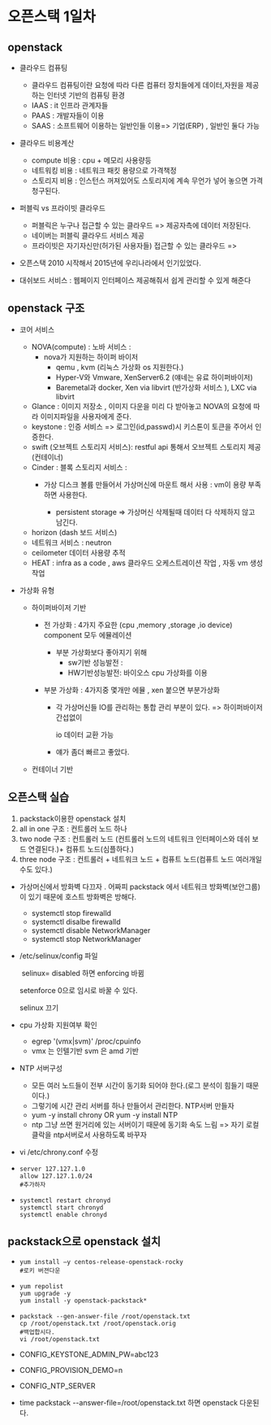 # 오픈스택 1일차

## openstack 

- 클라우드 컴퓨팅
  - 클라우드 컴퓨팅이란 요청에 따라 다른 컴퓨터 장치들에게 데이터,자원을 제공하는 인터넷 기반의 컴퓨팅 환경
  - IAAS : it 인프라 관계자들
  - PAAS : 개발자들이 이용
  - SAAS : 소프트웨어 이용하는 일반인들 이용=> 기업(ERP) ,  일반인 둘다 가능

- 클라우드 비용계산 
  - compute 비용 : cpu + 메모리 사용량등
  - 네트워킹 비용 : 네트워크 패킷 용량으로 가격책정
  - 스토리지 비용 : 인스턴스 꺼져있어도 스토리지에 계속 무언가 넣어 놓으면 가격 청구된다.
- 퍼블릭 vs 프라이빗 클라우드
  - 퍼블릭은 누구나 접근할 수 있는 클라우드 => 제공자측에 데이터 저장된다.
  - 네이버는 퍼블릭 클라우드 서비스 제공
  - 프라이빗은 자기자신만(허가된 사용자들) 접근할 수 있는 클라우드 => 

- 오픈스택 2010 시작해서 2015년에 우리나라에서 인기있었다.
- 대쉬보드 서비스 : 웹페이지 인터페이스 제공해줘서 쉽게 관리할 수 있게 해준다

## openstack 구조

- 코어 서비스
  - NOVA(compute) : 노바 서비스 : 
    - nova가 지원하는 하이퍼 바이저
      - qemu , kvm (리눅스 가상화 os 지원한다.)
      - Hyper-V와 Vmware, XenServer6.2  (얘네는 유료 하이퍼바이저) 
      - Baremetal과 docker, Xen via libvirt (반가상화 서비스 ), LXC via libvirt
  - Glance : 이미지 저장소 , 이미지 다운을 미리 다 받아놓고 NOVA의 요청에 따라 이미지파일을 사용자에게 준다.
  - keystone : 인증 서비스 => 로그인(id,passwd)시 키스톤이 토큰을 주어서 인증한다.
  - swift (오브젝트 스토리지 서비스): restful api 통해서 오브젝트 스토리지 제공(컨테이너)
  - Cinder : 블록 스토리지 서비스 :
    - 가상 디스크 볼륨 만들어서 가상머신에 마운트 해서 사용 : vm이 용량 부족하면 사용한다. 

      - persistent storage => 가상머신 삭제될때 데이터 다 삭제하지 않고 남긴다.
  - horizon (dash 보드 서비스)
  - 네트워크 서비스 : neutron
  - ceilometer 데이터 사용량 추적
  - HEAT : infra as a code , aws 클라우드 오케스트레이션 작업  , 자동 vm 생성 작업



- 가상화 유형

  - 하이퍼바이저 기반

    - 전 가상화 : 4가지 주요한 (cpu ,memory ,storage ,io device)  component 모두 에뮬레이션

      - 부분 가상화보다 좋아지기 위해 
        - sw기반 성능발전 : 
        - HW기반성능발전: 바이오스 cpu 가상화를 이용

    - 부분 가상화 : 4가지중 몇개만 에뮬 , xen 붙으면 부분가상화

      - 각 가상머신들 IO를 관리하는 통합 관리 부분이 있다. => 하이퍼바이저 간섭없이

        io 데이터 교환 가능

      - 얘가 좀더 빠르고 좋았다.

  - 컨테이너 기반

  

## 오픈스택 실습 

1. packstack이용한 openstack 설치
2. all in one 구조  : 컨트롤러 노드 하나
3. two node 구조 :  컨트롤러 노드 (컨트롤러 노드의 네트워크 인터페이스와 데쉬 보드 연결된다.)+ 컴퓨트 노드(심플하다.)
4. three node 구조 : 컨트롤러 + 네트워크 노드 + 컴퓨트 노드(컴퓨트 노드 여러개일수도 있다.)





- 가상머신에서 방화벽 다끄자 . 어짜피 packstack 에서 네트워크 방화벽(보안그룹)이 있기 때문에 호스트 방화벽은 방해다. 

  - systemctl stop firewalld
  - systemctl disalbe firewalld
  - systemctl disable NetworkManager
  - systemctl stop NetworkManager

- /etc/selinux/config 파일 

  ​	selinux= disabled 하면 enforcing 바뀜

  setenforce 0으로 임시로 바꿀 수 있다.

  selinux 끄기

- cpu 가상화 지원여부 확인

  - egrep '(vmx|svm)' /proc/cpuinfo
  - vmx 는 인텔기반 svm 은 amd 기반

- NTP 서버구성

  - 모든 여러 노드들이 전부 시간이 동기화 되어야 한다.(로그 분석이 힘들기 때문이다.)
  - 그렇기에 시간 관리 서버를 하나 만들어서 관리한다. NTP서버 만들자
  - yum -y install chrony   OR   yum -y install NTP
  - ntp 그냥 쓰면 원거리에 있는 서버이기 때문에 동기화 속도 느림 => 자기 로컬 클락을 ntp서버로서 사용하도록 바꾸자

- vi /etc/chrony.conf 수정

- ```shell
  server 127.127.1.0
  allow 127.127.1.0/24
  #추가하자
  ```

- ```shell
  systemctl restart chronyd
  systemctl start chronyd
  systemctl enable chronyd
  ```

  

##  packstack으로 openstack 설치

- ```shell
  yum install –y centos-release-openstack-rocky
  #로키 버젼다운
  ```

- ```shell
  yum repolist
  yum upgrade -y
  yum install -y openstack-packstack*
  
  ```

- ```shell
  packstack --gen-answer-file /root/openstack.txt
  cp /root/openstack.txt /root/openstack.orig 
  #백업합시다.
  vi /root/openstack.txt
  ```

- CONFIG_KEYSTONE_ADMIN_PW=abc123

- CONFIG_PROVISION_DEMO=n

- CONFIG_NTP_SERVER

- time packstack --answer-file=/root/openstack.txt 하면 openstack 다운된다.

